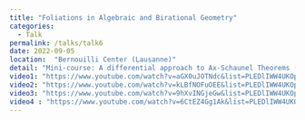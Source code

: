 ```yaml
---
title: "Foliations in Algebraic and Birational Geometry"
categories:
  - Talk
permalink: /talks/talk6
date: 2022-09-05
location:  "Bernouilli Center (Lausanne)"
detail: "Mini-course: A differential approach to Ax-Schaunel Theorems (based on the work of D. Blazquez-Sanz, G. Casale, J. Freitag and R. Nagloo and prepared under the guidance of G. Casale)."
video1: "https://www.youtube.com/watch?v=aGX0uJOTNdc&list=PLEDlIWW4UKOpBia7uzhyrPKPjctoPc6ct&index=6"
video2: "https://www.youtube.com/watch?v=kLBfNOFuOEE&list=PLEDlIWW4UKOpBia7uzhyrPKPjctoPc6ct&index=5"
video3: "https://www.youtube.com/watch?v=9hXvINGjeGw&list=PLEDlIWW4UKOpBia7uzhyrPKPjctoPc6ct&index=2"
video4 : "https://www.youtube.com/watch?v=6CtEZ4Gg1Ak&list=PLEDlIWW4UKOpBia7uzhyrPKPjctoPc6ct&index=11"
---
```


